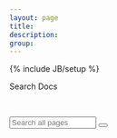 ```yaml
---
layout: page
title:
description:
group:
---
```

<!--
Licensed under the Apache License, Version 2.0 (the "License");
you may not use this file except in compliance with the License.
You may obtain a copy of the License at

http://www.apache.org/licenses/LICENSE-2.0

Unless required by applicable law or agreed to in writing, software
distributed under the License is distributed on an "AS IS" BASIS,
WITHOUT WARRANTIES OR CONDITIONS OF ANY KIND, either express or implied.
See the License for the specific language governing permissions and
limitations under the License.
-->
{% include JB/setup %}

<div id="home-search" class="home">

<span id="search"><p>Search Docs</p></span>
<br/>

<form role="search" action="{{BASE_PATH}}/search.html" id="site_search">
  <div class="input-group" id="search-container">
    <input type="text" class="form-control" size="16px" name="q" placeholder="Search all pages" id="search_box">
    <span class="input-group-btn">
      <button type="reset" class="btn btn-default">
        <i class="glyphicon glyphicon-remove"></i>
      </button>
    </span>
  </div>
</form>

<br/><br/>

<div id="search_results"></div>
</div>
